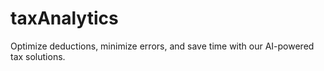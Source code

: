 # taxAnalytics
 Optimize deductions, minimize errors, and save time with our AI-powered tax solutions. 
